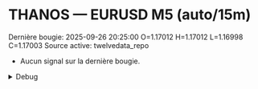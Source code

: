 # THANOS — EURUSD M5 (auto/15m)
Dernière bougie: 2025-09-26 20:25:00  O=1.17012  H=1.17012  L=1.16998  C=1.17003
Source active: twelvedata_repo

- Aucun signal sur la dernière bougie.

<details><summary>Debug</summary>

- TD_API_KEY manquant.

</details>